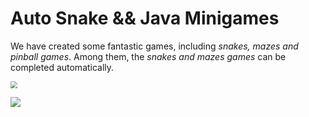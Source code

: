 # Auto Snake && Java Minigames

We have created some fantastic games, including _snakes, mazes and pinball games_. Among them, the _snakes and mazes games_ can be completed automatically. 

<img src="https://gitee.com/imingx/picgo/raw/master/picture/20201206174154.png" style="zoom:67%;" />

![](https://gitee.com/imingx/picgo/raw/master/picture/20201206183612.png)
